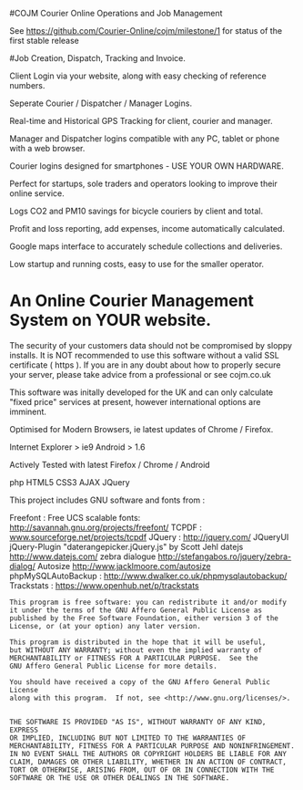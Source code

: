 #COJM
Courier Online Operations and Job Management

See https://github.com/Courier-Online/cojm/milestone/1 for status of the first stable release

#Job Creation, Dispatch, Tracking and Invoice.

Client Login via your website, along with easy checking of reference numbers.

Seperate Courier / Dispatcher / Manager Logins.

Real-time and Historical GPS Tracking for client, courier and manager.

Manager and Dispatcher logins compatible with any PC, tablet or phone with a web browser.

Courier logins designed for smartphones - USE YOUR OWN HARDWARE.

Perfect for startups, sole traders and operators looking to improve their online service.

Logs CO2 and PM10 savings for bicycle couriers by client and total.

Profit and loss reporting, add expenses, income automatically calculated.

Google maps interface to accurately schedule collections and deliveries.

Low startup and running costs, easy to use for the smaller operator.

# An Online Courier Management System on YOUR website.
The security of your customers data should not be compromised by sloppy installs.
It is NOT recommended to use this software without a valid SSL certificate ( https ).
If you are in any doubt about how to properly secure your server, please take advice from a professional or see cojm.co.uk

This software was initally developed for the UK and can only calculate "fixed price" services at present, however international options are imminent.



Optimised for Modern Browsers, ie latest updates of Chrome / Firefox.

Internet Explorer > ie9
Android > 1.6

Actively Tested with latest Firefox / Chrome / Android

php HTML5 CSS3 AJAX JQuery

This project includes GNU software and fonts from :

Freefont : Free UCS scalable fonts: http://savannah.gnu.org/projects/freefont/
TCPDF : www.sourceforge.net/projects/tcpdf
JQuery : http://jquery.com/ JQueryUI
jQuery-Plugin "daterangepicker.jQuery.js" by Scott Jehl
datejs http://www.datejs.com/ 
zebra dialogue http://stefangabos.ro/jquery/zebra-dialog/
Autosize http://www.jacklmoore.com/autosize
phpMySQLAutoBackup : http://www.dwalker.co.uk/phpmysqlautobackup/
Trackstats : https://www.openhub.net/p/trackstats


    This program is free software: you can redistribute it and/or modify
    it under the terms of the GNU Affero General Public License as
    published by the Free Software Foundation, either version 3 of the
    License, or (at your option) any later version.

    This program is distributed in the hope that it will be useful,
    but WITHOUT ANY WARRANTY; without even the implied warranty of
    MERCHANTABILITY or FITNESS FOR A PARTICULAR PURPOSE.  See the
    GNU Affero General Public License for more details.

    You should have received a copy of the GNU Affero General Public License
    along with this program.  If not, see <http://www.gnu.org/licenses/>.
	

	THE SOFTWARE IS PROVIDED "AS IS", WITHOUT WARRANTY OF ANY KIND, EXPRESS 
	OR IMPLIED, INCLUDING BUT NOT LIMITED TO THE WARRANTIES OF 
	MERCHANTABILITY, FITNESS FOR A PARTICULAR PURPOSE AND NONINFRINGEMENT. 
	IN NO EVENT SHALL THE AUTHORS OR COPYRIGHT HOLDERS BE LIABLE FOR ANY 
	CLAIM, DAMAGES OR OTHER LIABILITY, WHETHER IN AN ACTION OF CONTRACT, 
	TORT OR OTHERWISE, ARISING FROM, OUT OF OR IN CONNECTION WITH THE 
	SOFTWARE OR THE USE OR OTHER DEALINGS IN THE SOFTWARE.
